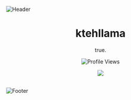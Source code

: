 
![Header](https://cdn.discordapp.com/attachments/813583910435946497/975835444392628244/banner_git.png)

<h1 align="center">ktehllama</h1>
<p align="center">true.</p>
  <p align="center">
    <img src="https://komarev.com/ghpvc/?username=ktehllama&style=for-the-badge&color=red" alt="Profile Views">
  </p>
</a>

<p align="center">
  <img src="https://discord.c99.nl/widget/theme-4/680154732567855259.png"/>
  <br />
  <br />
</p>

![Footer](./footer.png)
